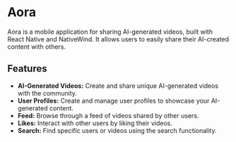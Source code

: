 # Aora
Aora is a mobile application for sharing AI-generated videos, built with React Native and NativeWind. It allows users to easily share their AI-created content with others.

## Features

* **AI-Generated Videos:** Create and share unique AI-generated videos with the community.
* **User Profiles:** Create and manage user profiles to showcase your AI-generated content.
* **Feed:** Browse through a feed of videos shared by other users.
* **Likes:** Interact with other users by liking their videos.
* **Search:** Find specific users or videos using the search functionality.
